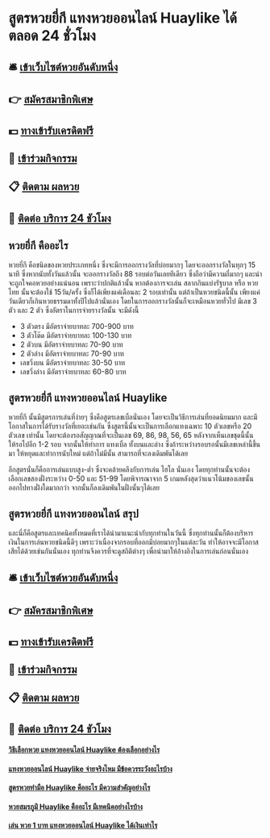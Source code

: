 # สูตรหวยยี่กี แทงหวยออนไลน์ Huaylike ได้ตลอด 24 ชั่วโมง

## 🛎 [เข้าเว็บไซต์หวยอันดับหนึ่ง](https://bit.ly/3qM4HjI)
## 👉 [สมัครสมาชิกพิเศษ](https://bit.ly/3qM4HjI)
## 💵 [ทางเข้ารับเครดิตฟรี](https://bit.ly/3UenC4i)
## 👑 [เข้าร่วมกิจกรรม](https://bit.ly/3UenC4i)
## 📋 [ติดตาม ผลหวย](https://bit.ly/3UenC4i)
## 📱 [ติดต่อ บริการ 24 ชัวโมง](https://bit.ly/3UenC4i)

## หวยยี่กี คืออะไร
หวยยี่กี คือชนิดของหวยประเภทหนึ่ง ซึ่งจะมีการออกรางวัลที่บ่อยมากๆ โดยจะออกรางวัลในทุกๆ 15 นาที ซึ่งหากนับทั้งวันแล้วนั้น จะออกรางวัลถึง 88 รอบต่อวันเลยทีเดียว ซึ่งถือว่ามีความถี่มากๆ และน่าจะถูกใจคอหวยอย่างแน่นอน เพราะว่าปกติแล้วนั้น หากต้องการจะเล่น สลากกินแบ่งรัฐบาล หรือ หวยไทย นั้นจะต้องใช้ 15วัน/ครั้ง ซึ่งก็ได้เพียงแค่เดือนละ 2 รอบเท่านั้น แต่ถ้าเป็นหวยชนิดนี้นั้น เพียงแค่วันเดียวก็เกินหวยธรรมดาทั้งปีไปแล้วนั่นเอง โดยในการออกรางวัลนั้นก็จะเหมือนหวยทั่วไป มีเลข 3 ตัว และ 2 ตัว ซึ่งอัตราในการจ่ายรางวัลนั้น จะมีดังนี้
- 3 ตัวตรง มีอัตราจ่ายบาทละ 700-900 บาท
- 3 ตัวโต๊ด มีอัตราจ่ายบาทละ 100-130 บาท
- 2 ตัวบน มีอัตราจ่ายบาทละ 70-90 บาท
- 2 ตัวล่าง มีอัตราจ่ายบาทละ 70-90 บาท
- เลขวิ่งบน มีอัตราจ่ายบาทละ 30-50 บาท
- เลขวิ่งล่าง มีอัตราจ่ายบาทละ 60-80 บาท

## สูตรหวยยี่กี แทงหวยออนไลน์ Huaylike
หวยยี่กี นั้นมีสูตรการเล่นที่ง่ายๆ ซึ่งคือสูตรเลขเบิ้ลนั่นเอง โดยจะเป็นวิธีการเล่นที่ยอดนิยมมาก และมีโอกาสในการได้รับรางวัลที่เยอะเช่นกัน ซึ่งสูตรนี้นั้นจะเป็นการเลือกแทงเฉพาะ 10 ตัวเลขหรือ 20 ตัวเลข เท่านั้น โดยจะต้องรอสัญญาณที่จะเป็นเลข 69, 86, 98, 56, 65 หลังจากเห็นเลขชุดนี้นั้น ให้รอไปอีก 1-2 รอบ จากนั้นให้ทำการ แทงเบิ้ล ทั้งบนและล่าง ซึ่งถ้าระหว่างรอบรอนั้นมีเลขเหล่านี้ขึ้นมา ให้หยุดและทำการนับใหม่ แต่ถ้าไม่มีนั้น สามารถที่จะลงเดิมพันได้เลย

อีกสูตรนั่นก็คือการเล่นแบบสูง-ต่ำ ซึ่งจะคล้ายคลึงกับการเล่น ไฮโล นั่นเอง โดยทุกท่านนั้นจะต้องเลือกเลขสองฝั่งระหว่าง 0-50 และ 51-99 โดยพิจารณาจาก 5 เกมหลังสุดว่าแนวโน้มของเลขนั้นออกไปทางฝั่งใดมากกว่า จากนั้นก็ลงเดิมพันในฝั่งนั้นๆได้เลย

## สูตรหวยยี่กี แทงหวยออนไลน์ สรุป
และนี่ก็คือสูตรและเทคนิคทั้งหมดที่เราได้นำมาแนะนำกับทุกท่านในวันนี้ ซึ่งทุกท่านนั้นก็ต้องบริหารเงินในการเล่นหวยชนิดนี้ดีๆ เพราะว่าเนื่องจากรอบที่ออกมีบ่อยมากๆในแต่ละวัน ทำให้อาจจะมีโอกาสเสียได้ด้วยเช่นกันนั่นเอง ทุกท่านจึงควรที่จะดูสถิติต่างๆ เพื่อนำมาให้อ้างอิงในการเล่นก่อนนั่นเอง

## 🛎 [เข้าเว็บไซต์หวยอันดับหนึ่ง](https://bit.ly/3qM4HjI)
## 👉 [สมัครสมาชิกพิเศษ](https://bit.ly/3qM4HjI)
## 💵 [ทางเข้ารับเครดิตฟรี](https://bit.ly/3UenC4i)
## 👑 [เข้าร่วมกิจกรรม](https://bit.ly/3UenC4i)
## 📋 [ติดตาม ผลหวย](https://bit.ly/3UenC4i)
## 📱 [ติดต่อ บริการ 24 ชัวโมง](https://bit.ly/3UenC4i)

#### [วิธีเลือกหวย แทงหวยออนไลน์ Huaylike ต้องเลือกอย่างไร](https://atom.io/themes/วิธีเลือกหวย%20แทงหวยออนไลน์%20Huaylike%20ต้องเลือกอย่างไร)
#### [แทงหวยออนไลน์ Huaylike จ่ายจริงไหม มีข้อควรระวังอะไรบ้าง](https://atom.io/themes/แทงหวยออนไลน์%20Huaylike%20จ่ายจริงไหม%20มีข้อควรระวังอะไรบ้าง)
#### [สูตรหวยทำมือ Huaylike คืออะไร มีความสำคัญอย่างไร](https://atom.io/themes/สูตรหวยทำมือ%20Huaylike%20คืออะไร%20มีความสำคัญอย่างไร)
#### [หวยสมรภูมิ Huaylike คืออะไร มีเทคนิคอย่างไรบ้าง](https://atom.io/themes/หวยสมรภูมิ%20Huaylike%20คืออะไร%20มีเทคนิคอย่างไรบ้าง)
#### [เล่น หวย 1 บาท แทงหวยออนไลน์ Huaylike ได้เงินเท่าไร](https://atom.io/themes/เล่น%20หวย%201%20บาท%20แทงหวยออนไลน์%20Huaylike%20ได้เงินเท่าไร)